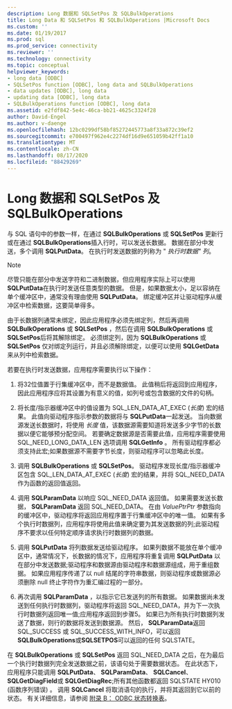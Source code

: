 ```yaml
---
description: Long 数据和 SQLSetPos 及 SQLBulkOperations
title: Long Data 和 SQLSetPos 和 SQLBulkOperations |Microsoft Docs
ms.custom: ''
ms.date: 01/19/2017
ms.prod: sql
ms.prod_service: connectivity
ms.reviewer: ''
ms.technology: connectivity
ms.topic: conceptual
helpviewer_keywords:
- long data [ODBC]
- SQLSetPos function [ODBC], long data and SQLBulkOperations
- data updates [ODBC], long data
- updating data [ODBC], long data
- SQLBulkOperations function [ODBC], long data
ms.assetid: e2fdf842-5e4c-46ca-bb21-4625c3324f28
author: David-Engel
ms.author: v-daenge
ms.openlocfilehash: 12bc0299df58bf85272445773a8f33a872c39ef2
ms.sourcegitcommit: e700497f962e4c2274df16d9e651059b42ff1a10
ms.translationtype: MT
ms.contentlocale: zh-CN
ms.lasthandoff: 08/17/2020
ms.locfileid: "88429269"
---
```

# <a name="long-data-and-sqlsetpos-and-sqlbulkoperations"></a>Long 数据和 SQLSetPos 及 SQLBulkOperations
与 SQL 语句中的参数一样，在通过 **SQLBulkOperations** 或 **SQLSetPos** 更新行或在通过 **SQLBulkOperations**插入行时，可以发送长数据。 数据在部分中发送，多个调用 **SQLPutData**。 在执行时发送数据的列称为 " *执行时数据" 列*。  
  
> [!NOTE]  
>  尽管只能在部分中发送字符和二进制数据，但应用程序实际上可以使用 **SQLPutData**在执行时发送任意类型的数据。 但是，如果数据太小，足以容纳在单个缓冲区中，通常没有理由使用 **SQLPutData**。 绑定缓冲区并让驱动程序从缓冲区中检索数据，这要简单得多。  
  
 由于长数据列通常未绑定，因此应用程序必须先绑定列，然后再调用 **SQLBulkOperations** 或 **SQLSetPos** ，然后在调用 **SQLBulkOperations** 或 **SQLSetPos**后将其解除绑定。 必须绑定列，因为 **SQLBulkOperations** 或 **SQLSetPos** 仅对绑定列运行，并且必须解除绑定，以便可以使用 **SQLGetData** 来从列中检索数据。  
  
 若要在执行时发送数据，应用程序需要执行以下操作：  
  
1.  将32位值置于行集缓冲区中，而不是数据值。 此值稍后将返回到应用程序，因此应用程序应将其设置为有意义的值，如列号或包含数据的文件的句柄。  
  
2.  将长度/指示器缓冲区中的值设置为 SQL_LEN_DATA_AT_EXEC (*长度*) 宏的结果。 此值向驱动程序指示参数的数据将与 **SQLPutData**一起发送。 当向数据源发送长数据时，将使用 *长度* 值，该数据源需要知道将发送多少字节的长数据以便它能够预分配空间。 若要确定数据源是否需要此值，应用程序需要使用 SQL_NEED_LONG_DATA_LEN 选项调用 **SQLGetInfo** 。 所有驱动程序都必须支持此宏;如果数据源不需要字节长度，则驱动程序可以忽略此长度。  
  
3.  调用 **SQLBulkOperations** 或 **SQLSetPos**。 驱动程序发现长度/指示器缓冲区包含 SQL_LEN_DATA_AT_EXEC (*长度*) 宏的结果，并将 SQL_NEED_DATA 作为函数的返回值返回。  
  
4.  调用 **SQLParamData** 以响应 SQL_NEED_DATA 返回值。 如果需要发送长数据， **SQLParamData** 返回 SQL_NEED_DATA。 在由 *ValuePtrPtr* 参数指向的缓冲区中，驱动程序将返回应用程序置于行集缓冲区中的唯一值。 如果有多个执行时数据列，应用程序将使用此值来确定要为其发送数据的列;此驱动程序不要求以任何特定顺序请求执行时数据列的数据。  
  
5.  调用 **SQLPutData** 将列数据发送给驱动程序。 如果列数据不能放在单个缓冲区中，通常情况下，长数据的情况下，应用程序将重复调用 **SQLPutData** 以在部分中发送数据;驱动程序和数据源由驱动程序和数据源组成，用于重组数据。 如果应用程序传递了以 null 结尾的字符串数据，则驱动程序或数据源必须删除 null 终止字符作为重汇编过程的一部分。  
  
6.  再次调用 **SQLParamData** ，以指示它已发送列的所有数据。 如果数据尚未发送到任何执行时数据列，驱动程序将返回 SQL_NEED_DATA，并为下一次执行时数据列返回唯一值;应用程序返回到步骤5。 如果已为所有执行时数据列发送了数据，则行的数据将发送到数据源。 然后， **SQLParamData**返回 SQL_SUCCESS 或 SQL_SUCCESS_WITH_INFO，可以返回**SQLBulkOperations**或**SQLSETPOS**可以返回的任何 SQLSTATE。  
  
 在 **SQLBulkOperations** 或 **SQLSetPos** 返回 SQL_NEED_DATA 之后，在为最后一个执行时数据列完全发送数据之前，该语句处于需要数据状态。 在此状态下，应用程序只能调用 **SQLPutData**、 **SQLParamData**、 **SQLCancel**、 **SQLGetDiagField**或 **SQLGetDiagRec**;所有其他函数都返回 SQLSTATE HY010 (函数序列错误) 。 调用 **SQLCancel** 将取消语句的执行，并将其返回到它以前的状态。 有关详细信息，请参阅 [附录 B： ODBC 状态转换表](../../../odbc/reference/appendixes/appendix-b-odbc-state-transition-tables.md)。
